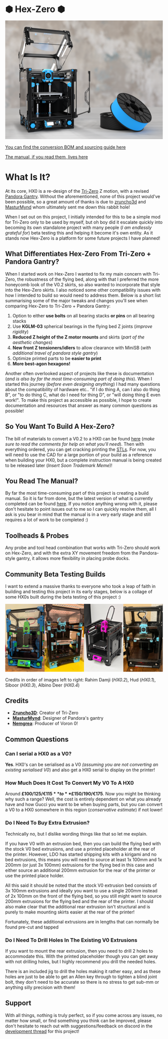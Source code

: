 # &#x2B22; Hex-Zero &#x2B22; 

![Hex-Zero_Render](/Images/Renders/Hex-Zero_Cover_Render.png)

[You can find the conversion BOM and sourcing guide here](https://docs.google.com/spreadsheets/d/1F7fQtRNNPEZ1YoKCzFcIuKrkByZ1SoN8qf_lLwIh3ww/edit?usp=sharing)

[The manual, if you read them, lives here](https://docs.google.com/presentation/d/1XJv6mhR6lkI2eAlZ3oS6MfDWln81kRRjcN10jNzyiEM/edit?usp=sharing)


# What Is It?
At its core, HX0 is a re-design of the [Tri-Zero](https://github.com/zruncho3d/tri-zero) Z motion, with a revised [Pandora Gantry](https://github.com/MasturMynd/Pandora). Without the aforementioned, none of this project would've been possible, so a great amount of thanks is due to [zruncho3d](https://github.com/zruncho3d) and [MasturMynd](https://github.com/MasturMynd) whom ultimately sent me down this rabbit hole!

When I set out on this project, I initially intended for this to be a simple mod for Tri-Zero only to be used by myself, but oh boy did it escalate quickly into becoming its own standalone project with many people (_I am endlessly grateful for_) beta testing this and helping it become it's own entity. As it stands now Hex-Zero is a platform for some future projects I have planned!



## What Differentiates Hex-Zero From Tri-Zero + Pandora Gantry?

When I started work on Hex-Zero I wanted to fix my main concern with Tri-Zero, the robustness of the flying bed, along with that I preferred the more honeycomb look of the V0.2 skirts, so also wanted to incorporate that style into the Hex-Zero skirts. I also noticed some other compatibility issues with how I intended to build so would need to address them. Below is a short list summarising some of the major tweaks and changes you'll see when comparing Hex-Zero to Tri-Zero + Pandora Gantry:

1. Option to either **use bolts** on all bearing stacks **or pins** on all bearing stacks
2. Use **KGLM-03** spherical bearings in the flying bed Z joints (_improve rigidity_)
3. **Reduced Z height of the Z motor mounts** and skirts (_part of the aesthetic changes_)
4. **New front Z tensioners/idlers** to allow clearance with MiniSB (*with additional travel of pandora style gantry*)
5. Optimize printed parts to be **easier to print**
6. **More best-agon hexagons!**

Another often overlooked aspect of projects like these is documentation (_and is also by far the most time-consuming part of doing this_). When I started this journey (_before even designing anything_) I had many questions about the compatibility of hardware etc.. "if I do thing A, can I also do thing B", or "to do thing C, what do I need for thing D", or "will doing thing E even work!". To make this project as accessible as possible, I hope to create documentation and resources that answer as many common questions as possible!


## So You Want To Build A Hex-Zero?

The bill of materials to convert a V0.2 to a HX0 can be found [here](https://docs.google.com/spreadsheets/d/1F7fQtRNNPEZ1YoKCzFcIuKrkByZ1SoN8qf_lLwIh3ww/edit?usp=sharing) (*make sure to read the comments for help on what you'll need*). Then with everything ordered, you can get cracking printing the [STLs](https://github.com/Alexander-T-Moss/Hex-Zero/tree/main/STLs). For now, you will need to use the CAD for a large portion of your build as a reference when building your HX0, but a complete instruction manual is being created to be released later (*Insert Soon Trademark Meme*)!



## You Read The Manual?

By far the most time-consuming part of this project is creating a build manual. So it is far from done, but the latest version of what is currently completed can be found [here](https://docs.google.com/presentation/d/1XJv6mhR6lkI2eAlZ3oS6MfDWln81kRRjcN10jNzyiEM/edit?usp=sharing). If you notice anything wrong with it, please don't hesitate to point issues out to me so I can quickly resolve them, all I ask is you bear in mind that the manual is in a very early stage and still requires a lot of work to be completed :)



## Toolheads & Probes

Any probe and tool head combination that works with Tri-Zero should work on Hex-Zero, and with the extra XY movement freedom from the Pandora-style gantry, it allows more flexibility in placing probe docks.



## Community Beta Testing Builds

I want to extend a massive thanks to everyone who took a leap of faith in building and testing this project in its early stages, below is a collage of some HX0s built during the beta testing of this project :)

![Beta Testing Collage](/Images/Beta_Testing_Collage.jpg)

Credits in order of images left to right: Rahim Damji (*HX0.2*),  Hud (*HX0.1*), Siboor (*HX0.3*), Albino Deer (*HX0.4*)



## Credits

- **[Zruncho3D](https://github.com/zruncho3d)**: Creator of Tri-Zero
- **[MasturMynd](https://github.com/MasturMynd)**: Designer of Pandora's gantry
- **[Nemgrea](https://github.com/nemgrea)**: Producer of Voron 0!

## Common Questions

### Can I serial a HX0 as a V0?
**Yes**. HX0's can be serialised as a V0 _(assuming you are not converting an existing serialised V0_) and also get a HX0 serial to display on the printer!

### How Much Does It Cost To Convert My V0 To A HX0
Around **£100/$125/€115** to **£150/$190/€175**. Now you might be thinking why such a range? Well, the cost is entirely dependent on what you already have and how Gucci you want to be when buying parts, but you can convert a V0 to a HX0 somewhere in this region (_conservative estimate_) if not lower!

### Do I Need To Buy Extra Extrusion?
Technically no, but I dislike wording things like that so let me explain. 

If you have V0 with an extrusion bed, then you can build the flying bed with the stock V0 bed extrusions, and use a printed placeholder at the rear of the printer. However, LDO has started shipping kits with a kirigami and no bed extrusions, this means you will need to source at least 1x 100mm and 1x 200mm (or just 3x 100mm) extrusions for the flying bed in this case and either source an additional 200mm extrusion for the rear of the printer or use the printed place holder.

All this said it should be noted that the stock V0 extrusion bed consists of 3x 100mm extrusions and ideally you want to use a single 200mm instead of 2x 100mm on the front of the flying bed, so you still might want to source 200mm extrusions for the flying bed and the rear of the printer. I should also make clear that the additional rear extrusion isn't structural and is purely to make mounting skirts easier at the rear of the printer!

Fortunately, these additional extrusions are in lengths that can normally be found pre-cut and tapped

### Do I Need To Drill Holes In The Existing V0 Extrusions
If you want to mount the rear extrusion, then you need to drill 2 holes to accommodate this. With the printed placeholder though you can get away with not drilling holes, but I highly recommend you drill the needed holes.

There is an included jig to drill the holes making it rather easy, and as these holes are just to be able to get an Allen key through to tighten a blind joint bolt, they don't need to be accurate so there is no stress to get sub-mm or anything silly precision with them!

 
## Support

With all things, nothing is truly perfect, so if you come across any issues, no matter how small, or find something you think can be improved, please don't hesitate to reach out with suggestions/feedback on discord in the [development thread](https://discord.com/channels/825469421346226226/1095450118553084085) for this project!

